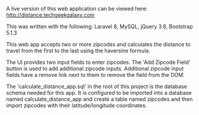 A live version of this web application can be viewed here: http://distance.techgeekgalaxy.com

This was written with the following:
Laravel 8,
MySQL,
jQuery 3.6,
Bootstrap 5.1.3

This web app accepts two or more zipcodes and calculates the distance to travel 
from the first to the last using the haversine formula.

The UI provides two input fields to enter zipcodes. The 'Add Zipcode Field' button
is used to add additional zipcode inputs. Additional zipcode input fields have a 
remove link next to them to remove the field from the DOM.

The 'calculate_distance_app.sql' in the root of this project is the database schema
needed for this app. It is configured to be imported into a database named
calculate_distance_app and create a table named zipcodes and then import zipcodes
with their latitude/longitude coordinates.
